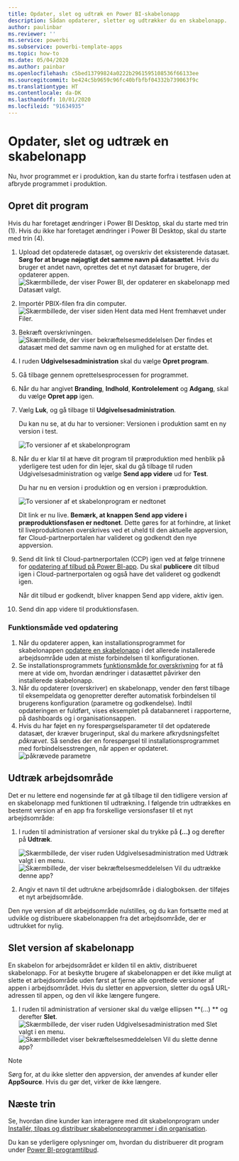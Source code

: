 ```yaml
---
title: Opdater, slet og udtræk en Power BI-skabelonapp
description: Sådan opdaterer, sletter og udtrækker du en skabelonapp.
author: paulinbar
ms.reviewer: ''
ms.service: powerbi
ms.subservice: powerbi-template-apps
ms.topic: how-to
ms.date: 05/04/2020
ms.author: painbar
ms.openlocfilehash: c5bed13799824a0222b2961595108536f66133ee
ms.sourcegitcommit: be424c5b9659c96fc40bfbfbf04332b739063f9c
ms.translationtype: HT
ms.contentlocale: da-DK
ms.lasthandoff: 10/01/2020
ms.locfileid: "91634935"
---
```

# <a name="update-delete-and-extract-template-app"></a>Opdater, slet og udtræk en skabelonapp

Nu, hvor programmet er i produktion, kan du starte forfra i testfasen uden at afbryde programmet i produktion.
## <a name="update-your-app"></a>Opret dit program

Hvis du har foretaget ændringer i Power BI Desktop, skal du starte med trin (1). Hvis du ikke har foretaget ændringer i Power BI Desktop, skal du starte med trin (4).

1. Upload det opdaterede datasæt, og overskriv det eksisterende datasæt. **Sørg for at bruge nøjagtigt det samme navn på datasættet**. Hvis du bruger et andet navn, oprettes det et nyt datasæt for brugere, der opdaterer appen.
![Skærmbillede, der viser Power BI, der opdaterer en skabelonapp med Datasæt valgt.](media/service-template-apps-update-extract-delete/power-bi-template-app-upload-dataset.png)
1. Importér PBIX-filen fra din computer.
![Skærmbillede, der viser siden Hent data med Hent fremhævet under Filer.](media/service-template-apps-update-extract-delete/power-bi-template-app-upload-dataset2.png)
1. Bekræft overskrivningen.
![Skærmbillede, der viser bekræftelsesmeddelelsen Der findes et datasæt med det samme navn og en mulighed for at erstatte det.](media/service-template-apps-update-extract-delete/power-bi-template-app-upload-dataset3.png)

1. I ruden **Udgivelsesadministration** skal du vælge **Opret program**.
1. Gå tilbage gennem oprettelsesprocessen for programmet.
1. Når du har angivet **Branding**, **Indhold**, **Kontrolelement** og **Adgang**, skal du vælge **Opret app** igen.
1. Vælg **Luk**, og gå tilbage til **Udgivelsesadministration**.

   Du kan nu se, at du har to versioner: Versionen i produktion samt en ny version i test.

    ![To versioner af et skabelonprogram](media/service-template-apps-update-extract-delete/power-bi-template-app-update1.png)

1. Når du er klar til at hæve dit program til præproduktion med henblik på yderligere test uden for din lejer, skal du gå tilbage til ruden Udgivelsesadministration og vælge **Send app videre** ud for **Test**.

   Du har nu en version i produktion og en version i præproduktion.

   ![To versioner af et skabelonprogram er nedtonet](media/service-template-apps-update-extract-delete/power-bi-template-app-update2.png)

   Dit link er nu live. **Bemærk, at knappen Send app videre i præproduktionsfasen er nedtonet**. Dette gøres for at forhindre, at linket til liveproduktionen overskrives ved et uheld til den aktuelle appversion, før Cloud-partnerportalen har valideret og godkendt den nye appversion.

1. Send dit link til Cloud-partnerportalen (CCP) igen ved at følge trinnene for [opdatering af tilbud på Power BI-app](/azure/marketplace/cloud-partner-portal/power-bi/cpp-update-existing-offer). Du skal **publicere** dit tilbud igen i Cloud-partnerportalen og også have det valideret og godkendt igen.

   Når dit tilbud er godkendt, bliver knappen Send app videre, aktiv igen. 
1. Send din app videre til produktionsfasen.
   
### <a name="update-behavior"></a>Funktionsmåde ved opdatering

1. Når du opdaterer appen, kan installationsprogrammet for skabelonappen [opdatere en skabelonapp](service-template-apps-install-distribute.md#update-a-template-app) i det allerede installerede arbejdsområde uden at miste forbindelsen til konfigurationen.
1. Se installationsprogrammets [funktionsmåde for overskrivning](service-template-apps-install-distribute.md#overwrite-behavior) for at få mere at vide om, hvordan ændringer i datasættet påvirker den installerede skabelonapp.
1. Når du opdaterer (overskriver) en skabelonapp, vender den først tilbage til eksempeldata og genopretter derefter automatisk forbindelsen til brugerens konfiguration (parametre og godkendelse). Indtil opdateringen er fuldført, vises eksemplet på databanneret i rapporterne, på dashboards og i organisationsappen.
1. Hvis du har føjet en ny forespørgselsparameter til det opdaterede datasæt, der kræver brugerinput, skal du markere afkrydsningsfeltet *påkrævet*. Så sendes der en forespørgsel til installationsprogrammet med forbindelsesstrengen, når appen er opdateret.
 ![påkrævede parametre](media/service-template-apps-update-extract-delete/power-bi-template-app-upload-dataset4.png)

## <a name="extract-workspace"></a>Udtræk arbejdsområde
Det er nu lettere end nogensinde før at gå tilbage til den tidligere version af en skabelonapp med funktionen til udtrækning. I følgende trin udtrækkes en bestemt version af en app fra forskellige versionsfaser til et nyt arbejdsområde:

1. I ruden til administration af versioner skal du trykke på **(...)**  og derefter på **Udtræk**.

    ![Skærmbillede, der viser ruden Udgivelsesadministration med Udtræk valgt i en menu.](media/service-template-apps-update-extract-delete/power-bi-template-app-extract.png)
    ![Skærmbillede, der viser bekræftelsesmeddelelsen Vil du udtrække denne app?](media/service-template-apps-update-extract-delete/power-bi-template-app-extract-dialog.png)
2. Angiv et navn til det udtrukne arbejdsområde i dialogboksen. der tilføjes et nyt arbejdsområde.

Den nye version af dit arbejdsområde nulstilles, og du kan fortsætte med at udvikle og distribuere skabelonappen fra det arbejdsområde, der er udtrukket for nylig.

## <a name="delete-template-app-version"></a>Slet version af skabelonapp
En skabelon for arbejdsområdet er kilden til en aktiv, distribueret skabelonapp. For at beskytte brugere af skabelonappen er det ikke muligt at slette et arbejdsområde uden først at fjerne alle oprettede versioner af appen i arbejdsområdet.
Hvis du sletter en appversion, sletter du også URL-adressen til appen, og den vil ikke længere fungere.

1. I ruden til administration af versioner skal du vælge ellipsen **(...) ** og derefter **Slet**.
 ![Skærmbillede, der viser ruden Udgivelsesadministration med Slet valgt i en menu. ](media/service-template-apps-update-extract-delete/power-bi-template-app-delete.png)
 ![Skærmbilledet viser bekræftelsesmeddelelsen Vil du slette denne app?](media/service-template-apps-update-extract-delete/power-bi-template-app-delete-dialog.png)

>[!NOTE]
>Sørg for, at du ikke sletter den appversion, der anvendes af kunder eller **AppSource**. Hvis du gør det, virker de ikke længere.

## <a name="next-steps"></a>Næste trin

Se, hvordan dine kunder kan interagere med dit skabelonprogram under [Installér, tilpas og distribuer skabelonprogrammer i din organisation](service-template-apps-install-distribute.md).

Du kan se yderligere oplysninger om, hvordan du distribuerer dit program under [Power BI-programtilbud](/azure/marketplace/cloud-partner-portal/power-bi/cpp-power-bi-offer).